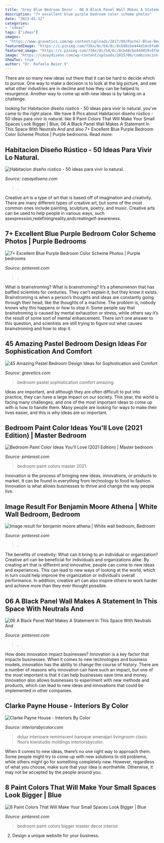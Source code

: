 ```yaml
---
title: "Grey Blue Bedroom Decor - 06 A Black Panel Wall Makes A Statement In This Space With Neutrals And"
description: "7+ excellent blue purple bedroom color scheme photos"
date: "2023-01-12"
categories:
- "ideas"
tags: ["ideas"]
images:
- "https://www.gravetics.com/wp-content/uploads/2017/09/Pastel-Blue-Bedroom-Design-Ideas-2018.jpg"
featuredImage: "https://i.pinimg.com/736x/8c/b4/8c/8cb48cbe444d19c6fa66eec7bb622997.jpg"
featured_image: "https://i.pinimg.com/736x/8c/b4/8c/8cb48cbe444d19c6fa66eec7bb622997.jpg"
image: "https://casaydiseno.com/wp-content/uploads/2015/06/combinacion-dormitorio-rustico-moderno-estilo.jpg"
ShowToc: true
author: "Dr. Rafaela Beier V"
---
```



There are so many new ideas out there that it can be hard to decide which to pursue. One way to make a decision is to look at the big picture, and see what other industries are in decline and how they can be helped to resurgence. Another way to come up with new ideas is by taking on a challenge.

	

		
looking for Habitacion diseño rústico - 50 ideas para vivir lo natural. you've came to the right place. We have 8 Pics about Habitacion diseño rústico - 50 ideas para vivir lo natural. like 8 Paint Colors That Will Make Your Small Spaces Look Bigger | Blue, 06 A Black Panel Wall Makes A Statement In This Space With Neutrals And and also 7+ Excellent Blue Purple Bedroom Color Scheme Photos | Purple bedrooms. Read more:
		
    
## Habitacion Diseño Rústico - 50 Ideas Para Vivir Lo Natural.

<img loading=lazy src="https://casaydiseno.com/wp-content/uploads/2015/06/combinacion-dormitorio-rustico-moderno-estilo.jpg" onerror="this.onerror=null;this.src='https://tse3.mm.bing.net/th?id=OIP.IVUbj8UDsyv7cUlH-Boe-wHaKX&amp;pid=15.1';" alt="Habitacion diseño rústico - 50 ideas para vivir lo natural.">

_Source: casaydiseno.com_

>. 

	

Creative art is a type of art that is based off of imagination and creativity. There are many different types of creative art, but some of the most common ones include painting, sculpture, poetry, and music. Creative arts can be used to help people in various ways, such asexpression,redefiningreality,andcreatingelf-awareness.

    
## 7+ Excellent Blue Purple Bedroom Color Scheme Photos | Purple Bedrooms

<img loading=lazy src="https://i.pinimg.com/736x/1a/d9/82/1ad98277adb96d54823403e88c64f2e4.jpg" onerror="this.onerror=null;this.src='https://tse3.mm.bing.net/th?id=OIP.JUU9EdyuGe39WkC_xTnpCgHaLX&amp;pid=15.1';" alt="7+ Excellent Blue Purple Bedroom Color Scheme Photos | Purple bedrooms">

_Source: pinterest.com_

>. 

	

What is brainstroming?
What is brainstroming? It’s a phenomenon that has baffled scientists for centuries. They can’t explain it, but they know it exists. Brainstroming is when a person’s thoughts and ideas are constantly going through their head, like the thoughts of a machine. The problem is, nobody knows why this happens or how to stop it. Some people say that brainstroming is caused by mental exhaustion or stress, while others say it’s the result of some sort of mental enhancement. There isn’t one answer to this question, and scientists are still trying to figure out what causes brainstroming and how to stop it.

    
## 45 Amazing Pastel Bedroom Design Ideas For Sophistication And Comfort

<img loading=lazy src="https://www.gravetics.com/wp-content/uploads/2017/09/Pastel-Blue-Bedroom-Design-Ideas-2018.jpg" onerror="this.onerror=null;this.src='https://tse2.mm.bing.net/th?id=OIP.X7ZxzRRiQm9xdyW1wPBbdAHaKd&amp;pid=15.1';" alt="45 Amazing Pastel Bedroom Design Ideas for Sophistication and Comfort">

_Source: gravetics.com_

>bedroom pastel sophistication comfort amazing. 

	

Ideas are important, and although they are often difficult to put into practice, they can have a large impact on our society. This year, the world is facing many challenges, and one of the most important ideas to come up with is how to handle them. Many people are looking for ways to make their lives easier, and this is why ideas are so important.

    
## Bedroom Paint Color Ideas You&#039;ll Love (2021 Edition) | Master Bedroom

<img loading=lazy src="https://i.pinimg.com/736x/4f/fe/02/4ffe02e6ce54dc2053d153eb352cc868.jpg" onerror="this.onerror=null;this.src='https://tse3.mm.bing.net/th?id=OIP.xZPqTK2wk8bqv7BDRRYohgHaLH&amp;pid=15.1';" alt="Bedroom Paint Color Ideas You&#039;ll Love (2021 Edition) | Master bedroom">

_Source: pinterest.com_

>bedroom paint colors master 2021. 

	

Innovation is the process of bringing new ideas, innovations, or products to market. It can be found in everything from technology to food to fashion. Innovation is what allows businesses to thrive and change the way people live.

    
## Image Result For Benjamin Moore Athena | White Wall Bedroom, Bedroom

<img loading=lazy src="https://i.pinimg.com/736x/96/1a/68/961a68f02e1a0901a4cc011806aa6589.jpg" onerror="this.onerror=null;this.src='https://tse1.mm.bing.net/th?id=OIP.EVy1gkmz1o5dt6jc8iN_VgHaLH&amp;pid=15.1';" alt="Image result for benjamin moore athena | White wall bedroom, Bedroom">

_Source: pinterest.com_

>. 

	

The benefits of creativity: What can it bring to an individual or organization?
Creative art can be beneficial for individuals and organizations alike. By creating art that is different and innovative, people can come to new ideas and experiences. This can lead to new ways of looking at the world, which in turn could help improve the organization or individual’s overall performance. In addition, creative art can also inspire others to work harder and achieve more than they ever thought possible.

    
## 06 A Black Panel Wall Makes A Statement In This Space With Neutrals And

<img loading=lazy src="https://i.pinimg.com/736x/8c/b4/8c/8cb48cbe444d19c6fa66eec7bb622997.jpg" onerror="this.onerror=null;this.src='https://tse2.mm.bing.net/th?id=OIP.TSfif5sLXo-NUFYCsNL-WQHaLH&amp;pid=15.1';" alt="06 A Black Panel Wall Makes A Statement In This Space With Neutrals And">

_Source: pinterest.com_

>. 

	

How does innovation impact businesses?
Innovation is a key factor that impacts businesses. When it comes to new technologies and business models, innovation has the ability to change the course of history. There are a number of reasons why innovation can have such an impact, but one of the most important is that it can help businesses save time and money. Innovation also allows businesses to experiment with new methods and products, which can lead to new ideas and innovations that could be implemented in other companies.

    
## Clarke Payne House - Interiors By Color

<img loading=lazy src="https://www.interiorsbycolor.com/wp-content/uploads/2013/11/grey-living-and-dining.jpg" onerror="this.onerror=null;this.src='https://tse3.mm.bing.net/th?id=OIP.609A3HZp6SSnPI09lgg47wHaJ4&amp;pid=15.1';" alt="Clarke Payne House - Interiors By Color">

_Source: interiorsbycolor.com_

>dulux interioare reminiscent baroque amenajari livingroom clasic floors kiwistudio moldings interiorsbycolor. 

	

When it comes to new ideas, there’s no one right way to approach them. Some people might try to come up with new solutions to old problems, while others might go for something completely new. However, regardless of what you choose, make sure that your idea is worthwhile. Otherwise, it may not be accepted by the people around you.

    
## 8 Paint Colors That Will Make Your Small Spaces Look Bigger | Blue

<img loading=lazy src="https://i.pinimg.com/736x/e6/c6/92/e6c692828875073e7d05e9db842528cf.jpg" onerror="this.onerror=null;this.src='https://tse4.mm.bing.net/th?id=OIP.BzcmEKTgG2BZ7Df4kMrA6QHaLH&amp;pid=15.1';" alt="8 Paint Colors That Will Make Your Small Spaces Look Bigger | Blue">

_Source: pinterest.com_

>bedroom paint colors bigger master decor interior. 

	

2. Design a unique website for your business.

